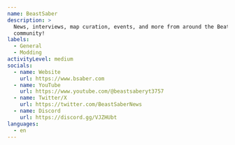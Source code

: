 ```yaml
---
name: BeastSaber
description: >
  News, interviews, map curation, events, and more from around the Beat Saber
  community!
labels:
  - General
  - Modding
activityLevel: medium
socials:
  - name: Website
    url: https://www.bsaber.com
  - name: YouTube
    url: https://www.youtube.com/@beastsaberyt3757
  - name: Twitter/X
    url: https://twitter.com/BeastSaberNews
  - name: Discord
    url: https://discord.gg/VJZHUbt
languages:
  - en
---
```

